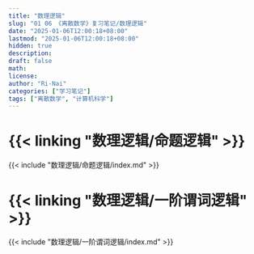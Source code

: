 ```yaml
---
title: "数理逻辑"
slug: "01 06 《离散数学》复习笔记/数理逻辑"
date: "2025-01-06T12:00:18+08:00"
lastmod: "2025-01-06T12:00:18+08:00"
hidden: true
description:
draft: false
math:
license:
author: "Ri-Nai"
categories: ["学习笔记"]
tags: ["离散数学", "计算机科学"]
---
```

# {{< linking "数理逻辑/命题逻辑" >}}
{{< include "数理逻辑/命题逻辑/index.md" >}}

# {{< linking "数理逻辑/一阶谓词逻辑" >}}
{{< include "数理逻辑/一阶谓词逻辑/index.md" >}}
